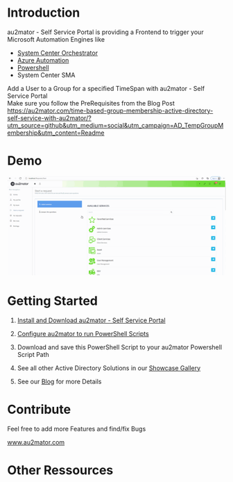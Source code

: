 # Introduction

au2mator - Self Service Portal is providing a Frontend to trigger your Microsoft Automation Engines like

- <a href="https://www.au2mator.com/orchestrator/?utm_source=github&utm_medium=social&utm_campaign=AD_TempGroupMembership&utm_content=Readme" target="_blank">System Center Orchestrator</a>
- <a href="https://www.au2mator.com/AzureAutomation/?utm_source=github&utm_medium=social&utm_campaign=AD_TempGroupMembership&utm_content=Readme" target="_blank">Azure Automation</a>
- <a href="https://www.au2mator.com/Powershell/?utm_source=github&utm_medium=social&utm_campaign=AD_TempGroupMembership&utm_content=Readme" target="_blank">Powershell</a>
- System Center SMA

Add a User to a Group for a specified TimeSpan with au2mator - Self Service Portal
<br>
Make sure you follow the PreRequisites from the Blog Post
https://au2mator.com/time-based-group-membership-active-directory-self-service-with-au2mator/?utm_source=github&utm_medium=social&utm_campaign=AD_TempGroupMembership&utm_content=Readme




# Demo
![Demo](/DEMO/AD-TimeBasedGroupMembership.gif)

# Getting Started

1.	<a href="https://au2mator.com/documentation/install-or-update-au2mator-self-service-portal/?utm_source=github&utm_medium=social&utm_campaign=AD_TempGroupMembership&utm_content=Readme" target="_blank">Install and Download au2mator - Self Service Portal</a>

2.	<a href="https://au2mator.com/documentation/use-powershell-with-au2mator/?utm_source=github&utm_medium=social&utm_campaign=AD_TempGroupMembership&utm_content=Readme" target="_blank">Configure au2mator to run PowerShell Scripts</a>

3.	Download and save this PowerShell Script to your au2mator Powershell Script Path

4. See all other Active Directory Solutions in our <a href="https://au2mator.com/active-directory/?utm_source=github&utm_medium=social&utm_campaign=AD_TempGroupMembership&utm_content=Readme">Showcase Gallery</a>

5. See our <a href="https://au2mator.com/blog/?utm_source=github&utm_medium=social&utm_campaign=AD_TempGroupMembership&utm_content=Readme">Blog</a> for more Details



# Contribute

Feel free to add more Features and find/fix Bugs

<a href="https://au2mator.com/?utm_source=github&utm_medium=social&utm_campaign=AD_TempGroupMembership&utm_content=Readme" target="_blank">www.au2mator.com</a>

# Other Ressources